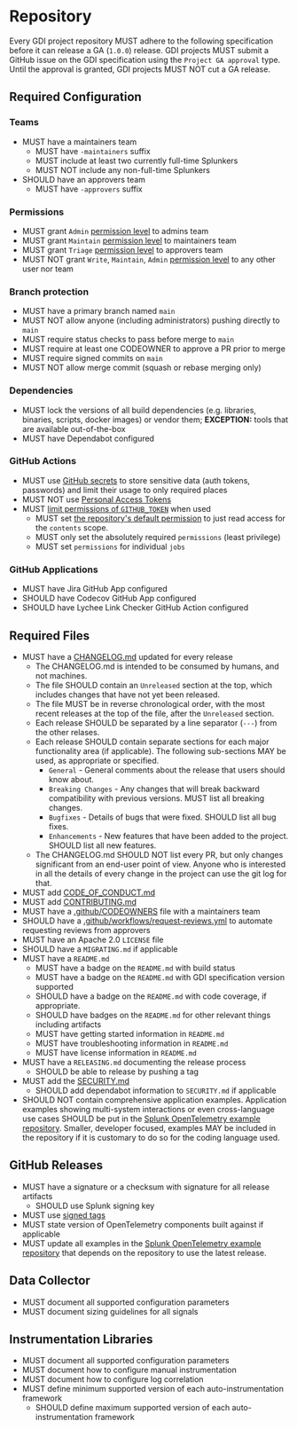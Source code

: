 # Repository

Every GDI project repository MUST adhere to the following specification before
it can release a GA (`1.0.0`) release. GDI projects MUST submit a GitHub issue
on the GDI specification using the `Project GA approval` type. Until the
approval is granted, GDI projects MUST NOT cut a GA release.

## Required Configuration

### Teams

- MUST have a maintainers team
  - MUST have `-maintainers` suffix
  - MUST include at least two currently full-time Splunkers
  - MUST NOT include any non-full-time Splunkers
- SHOULD have an approvers team
  - MUST have `-approvers` suffix

### Permissions

- MUST grant `Admin` [permission
  level](https://docs.github.com/en/organizations/managing-access-to-your-organizations-repositories/repository-permission-levels-for-an-organization)
  to admins team
- MUST grant `Maintain` [permission
  level](https://docs.github.com/en/organizations/managing-access-to-your-organizations-repositories/repository-permission-levels-for-an-organization)
  to maintainers team
- MUST grant `Triage` [permission
  level](https://docs.github.com/en/organizations/managing-access-to-your-organizations-repositories/repository-permission-levels-for-an-organization)
  to approvers team
- MUST NOT grant `Write`, `Maintain`, `Admin` [permission
  level](https://docs.github.com/en/organizations/managing-access-to-your-organizations-repositories/repository-permission-levels-for-an-organization)
  to any other user nor team

### Branch protection

- MUST have a primary branch named `main`
- MUST NOT allow anyone (including administrators) pushing directly to `main`
- MUST require status checks to pass before merge to `main`
- MUST require at least one CODEOWNER to approve a PR prior to merge
- MUST require signed commits on `main`
- MUST NOT allow merge commit (squash or rebase merging only)

### Dependencies

- MUST lock the versions of all build dependencies (e.g. libraries, binaries,
  scripts, docker images) or vendor them; **EXCEPTION:** tools that are
  available out-of-the-box
- MUST have Dependabot configured

### GitHub Actions

- MUST use [GitHub
  secrets](https://docs.github.com/en/actions/reference/encrypted-secrets) to
  store sensitive data (auth tokens, passwords) and limit their usage to only
  required places
- MUST NOT use [Personal Access
  Tokens](https://docs.github.com/en/github/authenticating-to-github/creating-a-personal-access-token)
- MUST [limit permissions of
  `GITHUB_TOKEN`](https://docs.github.com/en/actions/reference/authentication-in-a-workflow#permissions-for-the-github_token)
  when used
  - MUST set [the repository's default permission](https://docs.github.com/en/github/administering-a-repository/disabling-or-limiting-github-actions-for-a-repository#setting-the-permissions-of-the-github_token-for-your-repository)
    to just read access for the `contents` scope.
  - MUST only set the absolutely required `permissions` (least privilege)
  - MUST set `permissions` for individual `jobs`

### GitHub Applications

- MUST have Jira GitHub App configured
- SHOULD have Codecov GitHub App configured
- SHOULD have Lychee Link Checker GitHub Action configured

## Required Files

- MUST have a [CHANGELOG.md](templates/CHANGELOG.md) updated for every release
  - The CHANGELOG.md is intended to be consumed by humans, and not machines.
  - The file SHOULD contain an `Unreleased` section at the top, which includes changes that
  have not yet been released.
  - The file MUST be in reverse chronological order, with the most recent
  releases at the top of the file, after the `Unreleased` section.
  - Each release SHOULD be separated by a line separator (`---`) from the other relases.
  - Each release SHOULD contain separate sections for each major functionality area (if applicable).
  The following sub-sections MAY be used, as appropriate or specified.
    - `General` - General comments about the release that users should know about.
    - `Breaking Changes` - Any changes that will break backward compatibility
      with previous versions. MUST list all breaking changes.
    - `Bugfixes` - Details of bugs that were fixed. SHOULD list all bug fixes.
    - `Enhancements` - New features that have been added to the project. SHOULD
      list all new features.
  - The CHANGELOG.md SHOULD NOT list every PR, but only changes significant
    from an end-user point of view. Anyone who is interested in all the details
    of every change in the project can use the git log for that.
- MUST add [CODE_OF_CONDUCT.md](templates/CODE_OF_CONDUCT.md)
- MUST add [CONTRIBUTING.md](templates/CONTRIBUTING.md)
- MUST have a [.github/CODEOWNERS](templates/.github/CODEOWNERS) file with a maintainers team
- SHOULD have a
  [.github/workflows/request-reviews.yml](templates/.github/workflows/request-reviews.yml)
  to automate requesting reviews from approvers
- MUST have an Apache 2.0 `LICENSE` file
- SHOULD have a `MIGRATING.md` if applicable
- MUST have a `README.md`
  - MUST have a badge on the `README.md` with build status
  - MUST have a badge on the `README.md` with GDI specification version supported
  - SHOULD have a badge on the `README.md` with code coverage, if appropriate.
  - SHOULD have badges on the `README.md` for other relevant things including artifacts
  - MUST have getting started information in `README.md`
  - MUST have troubleshooting information in `README.md`
  - MUST have license information in `README.md`
- MUST have a `RELEASING.md` documenting the release process
  - SHOULD be able to release by pushing a tag
- MUST add the [SECURITY.md](templates/SECURITY.md)
  - SHOULD add dependabot information to `SECURITY.md` if applicable
- SHOULD NOT contain comprehensive application examples. Application examples
  showing multi-system interactions or even cross-language use cases SHOULD be
  put in the [Splunk OpenTelemetry example
  repository](https://github.com/signalfx/tracing-examples/tree/main/opentelemetry-tracing).
  Smaller, developer focused, examples MAY be included in the repository if it
  is customary to do so for the coding language used.

## GitHub Releases

- MUST have a signature or a checksum with signature for all release artifacts
  - SHOULD use Splunk signing key
- MUST use [signed tags](https://docs.github.com/en/github/authenticating-to-github/signing-tags)
- MUST state version of OpenTelemetry components built against if applicable
- MUST update all examples in the [Splunk OpenTelemetry example
  repository](https://github.com/signalfx/tracing-examples/tree/main/opentelemetry-tracing)
  that depends on the repository to use the latest release.

## Data Collector

- MUST document all supported configuration parameters
- MUST document sizing guidelines for all signals

## Instrumentation Libraries

- MUST document all supported configuration parameters
- MUST document how to configure manual instrumentation
- MUST document how to configure log correlation
- MUST define minimum supported version of each auto-instrumentation framework
  - SHOULD define maximum supported version of each auto-instrumentation framework
